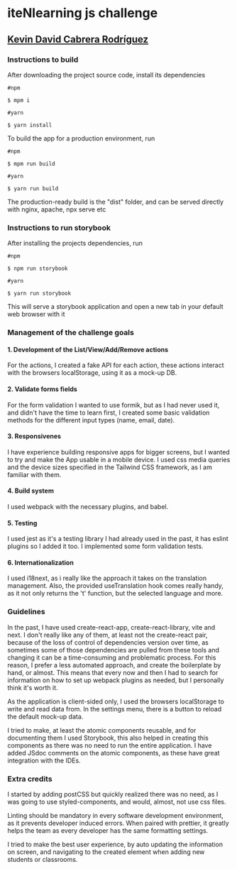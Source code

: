 # iteNlearning js challenge

## [Kevin David Cabrera Rodríguez](www.linkedin.com/in/kdcr)

### Instructions to build

After downloading the project source code, install its dependencies

```shell
#npm

$ mpm i

#yarn

$ yarn install
```

To build the app for a production environment, run

```shell
#npm

$ mpm run build

#yarn

$ yarn run build
```

The production-ready build is the "dist" folder, and can be served directly with nginx, apache, npx serve etc

### Instructions to run storybook

After installing the projects dependencies, run

```shell
#npm

$ npm run storybook

#yarn

$ yarn run storybook
```

This will serve a storybook application and open a new tab in your default web browser with it


### Management of the challenge goals

#### 1. Development of the List/View/Add/Remove actions

For the actions, I created a fake API for each action, these actions interact with the browsers localStorage, using it as a mock-up DB.

#### 2. Validate forms fields

For the form validation I wanted to use formik, but as I had never used it, and didn't have the time to learn first, I created some basic validation methods for the different input types (name, email, date).

#### 3. Responsivenes

I have experience building responsive apps for bigger screens, but I wanted to try and make the App usable in a mobile device. I used css media queries and the device sizes specified in the Tailwind CSS framework, as I am familiar with them.

#### 4. Build system

I used webpack with the necessary plugins, and babel.

#### 5. Testing

I used jest as it's a testing library I had already used in the past, it has eslint plugins so I added it too. I implemented some form validation tests.

#### 6. Internationalization

I used i18next, as i really like the approach it takes on the translation management. Also, the provided useTranslation hook comes really handy, as it not only returns the 't' function, but the selected language and more.

### Guidelines

In the past, I have used create-react-app, create-react-library, vite and next. I don't really like any of them, at least not the create-react pair, because of the loss of control of dependencies version over time, as sometimes some of those dependencies are pulled from these tools and changing it can be a time-consuming and problematic process.
For this reason, I prefer a less automated approach, and create the boilerplate by hand, or almost.
This means that every now and then I had to search for information on how to set up webpack plugins as needed, but I personally think it's worth it.

As the application is client-sided only, I used the browsers localStorage to write and read data from. In the settings menu, there is a button to reload the default mock-up data.

I tried to make, at least the atomic components reusable, and for documenting them I used Storybook, this also helped in creating this components as there was no need to run the entire application.
I have added JSdoc comments on the atomic components, as these have great integration with the IDEs.

### Extra credits

I started by adding postCSS but quickly realized there was no need, as I was going to use styled-components, and would, almost, not use css files.

Linting should be mandatory in every software development environment, as it prevents developer induced errors. When paired with prettier, it greatly helps the team as every developer has the same formatting settings.

I tried to make the best user experience, by auto updating the information on screen, and navigating to the created element when adding new students or classrooms.
